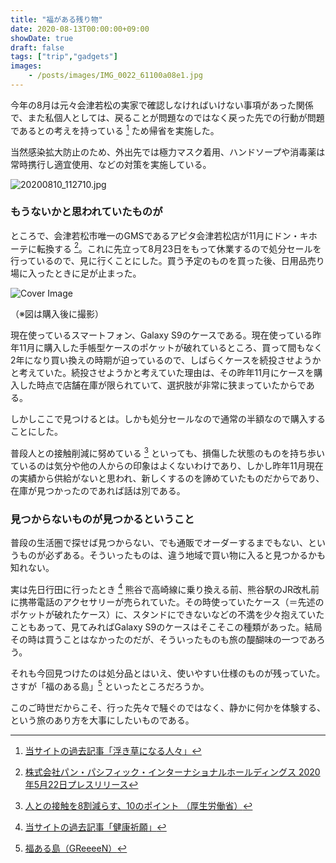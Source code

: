 ```yaml
---
title: "福がある残り物"
date: 2020-08-13T00:00:00+09:00
showDate: true
draft: false
tags: ["trip","gadgets"]
images:
    - /posts/images/IMG_0022_61100a08e1.jpg
---
```

今年の8月は元々会津若松の実家で確認しなければいけない事項があった関係で、また私個人としては、戻ることが問題なのではなく戻った先での行動が問題であるとの考えを持っている [^1] ため帰省を実施した。

当然感染拡大防止のため、外出先では極力マスク着用、ハンドソープや消毒薬は常時携行し適宜使用、などの対策を実施している。

![20200810_112710.jpg](https://kuropen-strapi-images.s3.ap-northeast-1.amazonaws.com/20200810_112710_be9fd0e6ab.jpg)

### もうないかと思われていたものが
ところで、会津若松市唯一のGMSであるアピタ会津若松店が11月にドン・キホーテに転換する [^2]。これに先立って8月23日をもって休業するので処分セールを行っているので、見に行くことにした。買う予定のものを買った後、日用品売り場に入ったときに足が止まった。

![Cover Image](/posts/images/IMG_0022_61100a08e1.jpg)

（※図は購入後に撮影）

現在使っているスマートフォン、Galaxy S9のケースである。現在使っている昨年11月に購入した手帳型ケースのポケットが破れているところ、買って間もなく2年になり買い換えの時期が迫っているので、しばらくケースを続投させようかと考えていた。続投させようかと考えていた理由は、その昨年11月にケースを購入した時点で店舗在庫が限られていて、選択肢が非常に狭まっていたからである。

しかしここで見つけるとは。しかも処分セールなので通常の半額なので購入することにした。

普段人との接触削減に努めている [^3] といっても、損傷した状態のものを持ち歩いているのは気分や他の人からの印象はよくないわけであり、しかし昨年11月現在の実績から供給がないと思われ、新しくするのを諦めていたものだからであり、在庫が見つかったのであれば話は別である。

### 見つからないものが見つかるということ
普段の生活圏で探せば見つからない、でも通販でオーダーするまでもない、というものが必ずある。そういったものは、違う地域で買い物に入ると見つかるかも知れない。

実は先日行田に行ったとき [^4] 熊谷で高崎線に乗り換える前、熊谷駅のJR改札前に携帯電話のアクセサリーが売られていた。その時使っていたケース（＝先述のポケットが破れたケース）に、スタンドにできないなどの不満を少々抱えていたこともあって、見てみればGalaxy S9のケースはそこそこの種類があった。結局その時は買うことはなかったのだが、そういったものも旅の醍醐味の一つであろう。

それも今回見つけたのは処分品とはいえ、使いやすい仕様のものが残っていた。さすが「福のある島」[^5] といったところだろうか。

このご時世だからこそ、行った先々で騒ぐのではなく、静かに何かを体験する、という旅のあり方を大事にしたいものである。

[^1]: [当サイトの過去記事「浮き草になる人々」](https://penguinone.kuropen.org/blog/20200517_people_who_have_multiple_home)
[^2]: [株式会社パン・パシフィック・インターナショナルホールディングス 2020年5月22日プレスリリース](https://ppih.co.jp/news/pdf/news_200522_2.pdf)
[^3]: [人との接触を8割減らす、10のポイント （厚生労働省）](https://www.mhlw.go.jp/stf/seisakunitsuite/bunya/0000121431_00116.html)
[^4]: [当サイトの過去記事「健康祈願」](https://penguinone.kuropen.org/blog/200203-pray-for-health)
[^5]: [福ある島（GReeeeN）](https://www.youtube.com/watch?v=0C2rA8k66_o)

